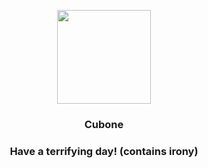 <p align="center">
    <img src="https://raw.githubusercontent.com/PokeAPI/sprites/master/sprites/pokemon/104.png" width="150" height="150">
</p>
<h3 align="center"> <b>Cubone</b></h3>
<h3 align="center">Have a terrifying day! (contains irony)</h3>
